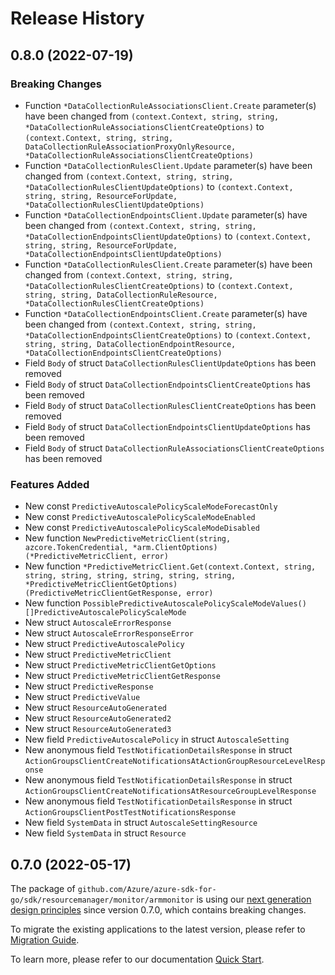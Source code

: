 # Release History

## 0.8.0 (2022-07-19)
### Breaking Changes

- Function `*DataCollectionRuleAssociationsClient.Create` parameter(s) have been changed from `(context.Context, string, string, *DataCollectionRuleAssociationsClientCreateOptions)` to `(context.Context, string, string, DataCollectionRuleAssociationProxyOnlyResource, *DataCollectionRuleAssociationsClientCreateOptions)`
- Function `*DataCollectionRulesClient.Update` parameter(s) have been changed from `(context.Context, string, string, *DataCollectionRulesClientUpdateOptions)` to `(context.Context, string, string, ResourceForUpdate, *DataCollectionRulesClientUpdateOptions)`
- Function `*DataCollectionEndpointsClient.Update` parameter(s) have been changed from `(context.Context, string, string, *DataCollectionEndpointsClientUpdateOptions)` to `(context.Context, string, string, ResourceForUpdate, *DataCollectionEndpointsClientUpdateOptions)`
- Function `*DataCollectionRulesClient.Create` parameter(s) have been changed from `(context.Context, string, string, *DataCollectionRulesClientCreateOptions)` to `(context.Context, string, string, DataCollectionRuleResource, *DataCollectionRulesClientCreateOptions)`
- Function `*DataCollectionEndpointsClient.Create` parameter(s) have been changed from `(context.Context, string, string, *DataCollectionEndpointsClientCreateOptions)` to `(context.Context, string, string, DataCollectionEndpointResource, *DataCollectionEndpointsClientCreateOptions)`
- Field `Body` of struct `DataCollectionRulesClientUpdateOptions` has been removed
- Field `Body` of struct `DataCollectionEndpointsClientCreateOptions` has been removed
- Field `Body` of struct `DataCollectionRulesClientCreateOptions` has been removed
- Field `Body` of struct `DataCollectionEndpointsClientUpdateOptions` has been removed
- Field `Body` of struct `DataCollectionRuleAssociationsClientCreateOptions` has been removed

### Features Added

- New const `PredictiveAutoscalePolicyScaleModeForecastOnly`
- New const `PredictiveAutoscalePolicyScaleModeEnabled`
- New const `PredictiveAutoscalePolicyScaleModeDisabled`
- New function `NewPredictiveMetricClient(string, azcore.TokenCredential, *arm.ClientOptions) (*PredictiveMetricClient, error)`
- New function `*PredictiveMetricClient.Get(context.Context, string, string, string, string, string, string, string, *PredictiveMetricClientGetOptions) (PredictiveMetricClientGetResponse, error)`
- New function `PossiblePredictiveAutoscalePolicyScaleModeValues() []PredictiveAutoscalePolicyScaleMode`
- New struct `AutoscaleErrorResponse`
- New struct `AutoscaleErrorResponseError`
- New struct `PredictiveAutoscalePolicy`
- New struct `PredictiveMetricClient`
- New struct `PredictiveMetricClientGetOptions`
- New struct `PredictiveMetricClientGetResponse`
- New struct `PredictiveResponse`
- New struct `PredictiveValue`
- New struct `ResourceAutoGenerated`
- New struct `ResourceAutoGenerated2`
- New struct `ResourceAutoGenerated3`
- New field `PredictiveAutoscalePolicy` in struct `AutoscaleSetting`
- New anonymous field `TestNotificationDetailsResponse` in struct `ActionGroupsClientCreateNotificationsAtActionGroupResourceLevelResponse`
- New anonymous field `TestNotificationDetailsResponse` in struct `ActionGroupsClientCreateNotificationsAtResourceGroupLevelResponse`
- New anonymous field `TestNotificationDetailsResponse` in struct `ActionGroupsClientPostTestNotificationsResponse`
- New field `SystemData` in struct `AutoscaleSettingResource`
- New field `SystemData` in struct `Resource`


## 0.7.0 (2022-05-17)

The package of `github.com/Azure/azure-sdk-for-go/sdk/resourcemanager/monitor/armmonitor` is using our [next generation design principles](https://azure.github.io/azure-sdk/general_introduction.html) since version 0.7.0, which contains breaking changes.

To migrate the existing applications to the latest version, please refer to [Migration Guide](https://aka.ms/azsdk/go/mgmt/migration).

To learn more, please refer to our documentation [Quick Start](https://aka.ms/azsdk/go/mgmt).